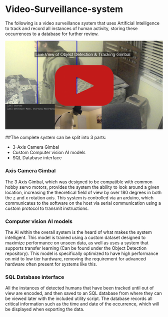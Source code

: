 # Video-Surveillance-system


The following is a video surveillance system that uses Artificial Intelligence to track and record all instances of human activity, storing these occurrences to a database for further review.


[![YoutubePreview](source/thumbnail.png)](https://youtu.be/1hW07kLk2sE)


##The complete system can be split into 3 parts:

- 3-Axis Camera Gimbal 
- Custom Computer vision AI models 
- SQL Database interface


### Axis Camera Gimbal

The 3 Axis Gimbal, which was designed to be compatible with common hobby servo motors, provides the system the ability to look around a given location, increasing the theoretical field of view by over 180 degrees in both the z and x rotation axis. This system is controlled via an arduino, which communicates to the software on the host via serial communication using a custom protocol to transmit instructions.

### Computer vision AI models

The AI within the overall system is the heard of what makes the system intelligent. This model is trained using a custom dataset designed to maximize performance on unseen data, as well as uses a system that supports transfer learning (Can be found under the Object Detection repository). This model is specifically optimized to have high performance on mid to low tier hardware, removing the requirement for advanced hardware often present for systems like this.

### SQL Database interface

All the instances of detected humans that have been tracked until out of view are encoded, and then saved to an SQL database from where they can be viewed later with the included utility script. The database records all critical information such as the time and date of the occurrence, which will be displayed when exporting the data.



